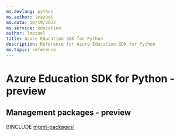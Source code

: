 ```yaml
---
ms.devlang: python
ms.author: lmazuel
ms.data: 10/19/2022
ms.service: education
author: lmazuel
title: Azure Education SDK for Python
description: Reference for Azure Education SDK for Python
ms.topic: reference
---
```

# Azure Education SDK for Python - preview

## Management packages - preview
[!INCLUDE [mgmt-packages](education-mgmt-index.md)]